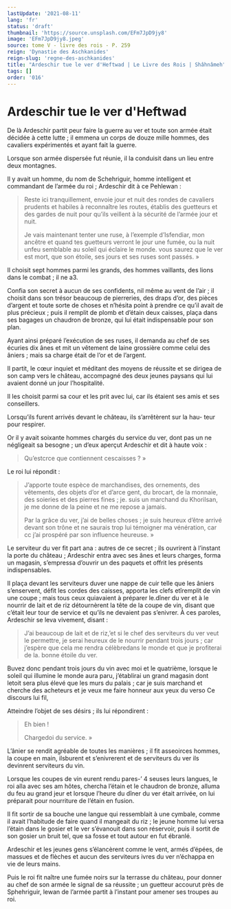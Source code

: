 ```yaml
---
lastUpdate: '2021-08-11'
lang: 'fr'
status: 'draft'
thumbnail: 'https://source.unsplash.com/EFm7JpD9jy8'
image: 'EFm7JpD9jy8.jpeg'
source: tome V - livre des rois - P. 259
reign: 'Dynastie des Aschkanides'
reign-slug: 'regne-des-aschkanides'
title: "Ardeschir tue le ver d'Heftwad | Le Livre des Rois | Shâhnâmeh"
tags: []
order: '016'
---
```


<!-- LTeX: language=fr -->

# Ardeschir tue le ver d'Heftwad

De là Ardeschir partit peur faire la guerre au ver et toute son armée était décidée à cette lutte ; il emmena un corps de douze mille hommes, des cavaliers expérimentés et ayant fait la guerre.

Lorsque son armée dispersée fut réunie, il la conduisit dans un lieu entre deux montagnes.

Il y avait un homme, du nom de Schehriguir, homme intelligent et commandant de l’armée du roi ; Ardeschir dit à ce Pehlewan :

> Reste ici tranquillement, envoie jour et nuit des rondes de cavaliers prudents et habiles à reconnaître les routes, établis des guetteurs et des gardes de nuit pour qu’ils veillent à la sécurité de l’armée jour et nuit.
>
> Je vais maintenant tenter une ruse, à l’exemple d’Isfendiar, mon ancêtre et quand tes guetteurs verront le jour une fumée, ou la nuit unfeu semblable au soleil qui éclaire le monde. vous saurez que le ver est mort, que son étoile, ses jours et ses ruses sont passés. »

Il choisit sept hommes parmi les grands, des hommes vaillants, des lions dans le combat ; il ne a3.

Confia son secret à aucun de ses confidents, nil même au vent de l’air ; il choisit dans son trésor beaucoup de pierreries, des draps d’or, des pièces d’argent et toute sorte de choses et n’hésita point à prendre ce qu’il avait de plus précieux ; puis il remplit de plomb et d’étain deux caisses, plaça dans ses bagages un chaudron de bronze, qui lui était indispensable pour son plan.

Ayant ainsi préparé l’exécution de ses ruses, il demanda au chef de ses écuries dix ânes et mit un vêtement de laine grossière comme celui des âniers ; mais sa charge était de l’or et de l’argent.

Il partit, le cœur inquiet et méditant des moyens de réussite et se dirigea de son camp vers le château, accompagné des deux jeunes paysans qui lui avaient donné un jour l’hospitalité.

Il les choisit parmi sa cour et les prit avec lui, car ils étaient ses amis et ses conseillers.

Lorsqu’ils furent arrivés devant le château, ils s’arrêtèrent sur la hau-
teur pour respirer.

Or il y avait soixante hommes chargés du service du ver, dont pas un ne négligeait sa besogne ; un d’eux aperçut Ardeschir et dit à haute voix :

> Qu’estcrce que contiennent cescaisses ? »

Le roi lui répondit :

> J’apporte toute espèce de marchandises, des ornements, des vêtements, des objets d’or et d’arce gent, du brocart, de la monnaie, des soieries et des pierres fines ; je. suis un marchand du Khorilsan, je me donne de la peine et ne me repose a jamais.
>
> Par la grâce du ver, j’ai de belles choses ; je suis heureux d’être arrivé devant son trône et ne saurais trop lui témoigner ma vénération, car cc j’ai prospéré par son influence heureuse. »

Le serviteur du ver fit part ana : autres de ce secret ; ils ouvrirent à l’instant la porte du château ; Ardeschir entra avec ses ânes et leurs charges, forma un magasin, s’empressa d’ouvrir un des paquets et offrit les présents indispensables.

Il plaça devant les serviteurs duver une nappe de cuir telle que les âniers s’enservent, défit les cordes des caisses, apporta les clefs etîremplit de vin une coupe ; mais tous ceux quiavaient à préparer le.dîner du ver et à le nourrir de lait et de riz détournèrent la tête de la coupe de vin, disant que c’était leur tour de service et qu’ils ne devaient pas s’enivrer.
À ces paroles, Ardeschir se leva vivement, disant :

> J’ai beaucoup de lait et de riz,’et si le chef des serviteurs du ver veut le permettre, je serai heureux de le nourrir pendant trois jours ; car j’espère que cela me rendra célèbredans le monde et que je profiterai de la. bonne étoile du ver.

Buvez donc pendant trois jours du vin avec moi et le quatrième, lorsque le soleil qui illumine le monde aura paru, j’établirai un grand magasin dont letoit sera plus élevé que les murs du palais ; car je suis marchand et cherche des acheteurs et je veux me faire honneur aux yeux du verso Ce discours lui fil,

Atteindre l’objet de ses désirs ; ils lui répondirent :

> Eh bien !
>
> Chargedoi du service. »

L’ânier se rendit agréable de toutes les manières ; il fit asseoirces hommes, la coupe en main, ilsburent et s’enivrerent et de serviteurs du ver ils devinrent serviteurs du vin.

Lorsque les coupes de vin eurent rendu pares-’
4 seuses leurs langues, le roi alla avec ses am hôtes, chercha l’étain et le chaudron de bronze, alluma du feu au grand jeur et lorsque l’heure du dîner du ver était arrivée, on lui préparait pour nourriture de l’étain en fusion.

Il fit sortir de sa bouche une langue qui ressemblait à une cymbale, comme il avait l’habitude de faire quand il mangeait du riz ; le jeune homme lui versa l’étain dans le gosier et le ver s’évanouit dans son réservoir, puis il sortit de son gosier un bruit tel, que sa fosse et tout autour en fut ébranlé.

Ardeschir et les jeunes gens s’élancèrent comme le vent, armés d’épées, de massues et de flèches et aucun des serviteurs ivres du ver n’échappa en vie de leurs mains.

Puis le roi fit naître une fumée noirs sur la terrasse du château, pour donner au chef de son armée le signal de sa réussite ; un guetteur accourut près de Sphehriguir, lewan de l’armée partit à l’instant pour amener ses troupes au roi.

